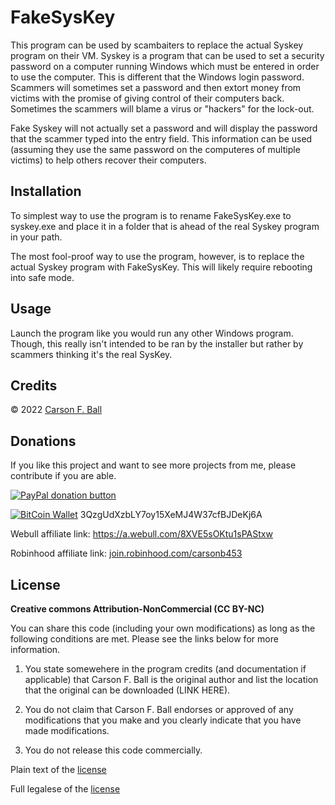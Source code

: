 FakeSysKey
===============

This program can be used by scambaiters to replace the actual Syskey program on their VM.  Syskey is a
program that can be used to set a security password on a computer running Windows which must be entered
in order to use the computer.  This is different that the Windows login password.  Scammers will sometimes
set a password and then extort money from victims with the promise of giving control of their computers
back.  Sometimes the scammers will blame a virus or "hackers" for the lock-out.

Fake Syskey will not actually set a password and will display the password that the scammer typed into
the entry field.  This information can be used (assuming they use the same password on the computeres of
multiple victims) to help others recover their computers.

Installation
------------
To simplest way to use the program is to rename FakeSysKey.exe to syskey.exe and place it in a folder that
is ahead of the real Syskey program in your path.

The most fool-proof way to use the program, however, is to replace the actual Syskey program with FakeSysKey.
This will likely require rebooting into safe mode.

Usage
-----
Launch the program like you would run any other Windows program.  Though, this really isn't intended to be
ran by the installer but rather by scammers thinking it's the real SysKey.

Credits
-------
© 2022 [Carson F. Ball](<mailto://carson@ballweb.org>)

Donations
---------
If you like this project and want to see more projects from me, please contribute if you are able.

[![PayPal donation button](https://img.shields.io/badge/PayPal-00457C?style=for-the-badge&logo=paypal&logoColor=white)](https://www.paypal.com/cgi-bin/webscr?cmd=_s-xclick&hosted_button_id=CT5XNBHGD5TEN)

[![BitCoin Wallet](https://img.shields.io/badge/Bitcoin-000000?style=for-the-badge&logo=bitcoin&logoColor=white)](https://img.shields.io/badge/Bitcoin-000000?style=for-the-badge&logo=bitcoin&logoColor=white) 3QzgUdXzbLY7oy15XeMJ4W37cfBJDeKj6A

Webull affiliate link: https://a.webull.com/8XVE5sOKtu1sPAStxw

Robinhood affiliate link: [join.robinhood.com/carsonb453](join.robinhood.com/carsonb453)

License
-------
**Creative commons Attribution-NonCommercial (CC BY-NC)**

You can share this code (including your own modifications) as long as the following conditions are
met.  Please see the links below for more information.

1. You state somewehere in the program credits (and documentation if applicable) that Carson F. Ball
is the original author and list the location that the original can be downloaded (LINK HERE).

2. You do not claim that Carson F. Ball endorses or approved of any modifications that you make and
you clearly indicate that you have made modifications.

3. You do not release this code commercially.

Plain text of the [license](https://creativecommons.org/licenses/by-nc/4.0/)

Full legalese of the [license](https://creativecommons.org/licenses/by-nc/4.0/legalcode)
